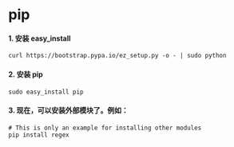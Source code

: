 # pip
#### 1. 安装 easy_install
    
    curl https://bootstrap.pypa.io/ez_setup.py -o - | sudo python

#### 2. 安装 pip

    sudo easy_install pip

#### 3. 现在，可以安装外部模块了。例如：

    # This is only an example for installing other modules
    pip install regex 


